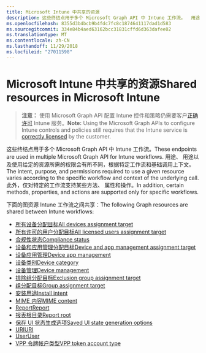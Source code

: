 ```yaml
---
title: Microsoft Intune 中共享的资源
description: 这些终结点用于多个 Microsoft Graph API 中 Intune 工作流。  用途、 用途以及使用给定的资源所需的权限会有所不同，根据特定工作流和基础调用上下文。  此外，仅对特定的工作流支持某些方法、 属性和操作。
ms.openlocfilehash: 8355d3b4bcb9b4fdc7fc8c1874641117dad1d583
ms.sourcegitcommit: 334e84b4aed63162bcc31831cffd6d363dafee02
ms.translationtype: MT
ms.contentlocale: zh-CN
ms.lasthandoff: 11/29/2018
ms.locfileid: "27011598"
---
```

# <a name="shared-resources-in-microsoft-intune"></a><span data-ttu-id="e9cef-105">Microsoft Intune 中共享的资源</span><span class="sxs-lookup"><span data-stu-id="e9cef-105">Shared resources in Microsoft Intune</span></span>

> <span data-ttu-id="e9cef-106">**注意：** 使用 Microsoft Graph API 配置 Intune 控件和策略仍需要客户[正确许可](https://www.microsoft.com/en-us/cloud-platform/microsoft-intune-pricing) Intune 服务。</span><span class="sxs-lookup"><span data-stu-id="e9cef-106">**Note:** Using the Microsoft Graph APIs to configure Intune controls and policies still requires that the Intune service is [correctly licensed](https://www.microsoft.com/en-us/cloud-platform/microsoft-intune-pricing) by the customer.</span></span>

<span data-ttu-id="e9cef-107">这些终结点用于多个 Microsoft Graph API 中 Intune 工作流。</span><span class="sxs-lookup"><span data-stu-id="e9cef-107">These endpoints are used in multiple Microsoft Graph API for Intune workflows.</span></span>  <span data-ttu-id="e9cef-108">用途、 用途以及使用给定的资源所需的权限会有所不同，根据特定工作流和基础调用上下文。</span><span class="sxs-lookup"><span data-stu-id="e9cef-108">The intent, purpose, and permissions required to use a given resource varies according to the specific workflow and context of the underlying call.</span></span>  <span data-ttu-id="e9cef-109">此外，仅对特定的工作流支持某些方法、 属性和操作。</span><span class="sxs-lookup"><span data-stu-id="e9cef-109">In addition, certain methods, properties, and actions are supported only for specific workflows.</span></span>

<span data-ttu-id="e9cef-110">下面的图资源 Intune 工作流之间共享：</span><span class="sxs-lookup"><span data-stu-id="e9cef-110">The following Graph resources are shared between Intune workflows:</span></span>  

- [<span data-ttu-id="e9cef-111">所有设备分配目标</span><span class="sxs-lookup"><span data-stu-id="e9cef-111">All devices assignment target</span></span>](intune-shared-alldevicesassignmenttarget.md)
- [<span data-ttu-id="e9cef-112">所有许可的用户分配目标</span><span class="sxs-lookup"><span data-stu-id="e9cef-112">All licensed users assignment target</span></span>](intune-shared-alllicensedusersassignmenttarget.md)
- [<span data-ttu-id="e9cef-113">合规性状态</span><span class="sxs-lookup"><span data-stu-id="e9cef-113">Compliance status</span></span>](intune-shared-compliancestatus.md)
- [<span data-ttu-id="e9cef-114">设备和应用管理分配目标</span><span class="sxs-lookup"><span data-stu-id="e9cef-114">Device and app management assignment target</span></span>](intune-shared-deviceandappmanagementassignmenttarget.md)
- [<span data-ttu-id="e9cef-115">设备应用管理</span><span class="sxs-lookup"><span data-stu-id="e9cef-115">Device app management</span></span>](intune-shared-deviceappmanagement.md)
- [<span data-ttu-id="e9cef-116">设备类别</span><span class="sxs-lookup"><span data-stu-id="e9cef-116">Device category</span></span>](intune-shared-devicecategory.md)
- [<span data-ttu-id="e9cef-117">设备管理</span><span class="sxs-lookup"><span data-stu-id="e9cef-117">Device management</span></span>](intune-shared-devicemanagement.md)
- [<span data-ttu-id="e9cef-118">排除组分配目标</span><span class="sxs-lookup"><span data-stu-id="e9cef-118">Exclusion group assignment target</span></span>](intune-shared-exclusiongroupassignmenttarget.md)
- [<span data-ttu-id="e9cef-119">组分配目标</span><span class="sxs-lookup"><span data-stu-id="e9cef-119">Group assignment target</span></span>](intune-shared-groupassignmenttarget.md)
- [<span data-ttu-id="e9cef-120">安装用途</span><span class="sxs-lookup"><span data-stu-id="e9cef-120">Install intent</span></span>](intune-shared-installintent.md)
- [<span data-ttu-id="e9cef-121">MIME 内容</span><span class="sxs-lookup"><span data-stu-id="e9cef-121">MIME content</span></span>](intune-shared-mimecontent.md)
- [<span data-ttu-id="e9cef-122">Report</span><span class="sxs-lookup"><span data-stu-id="e9cef-122">Report</span></span>](intune-shared-report.md)
- [<span data-ttu-id="e9cef-123">报表根目录</span><span class="sxs-lookup"><span data-stu-id="e9cef-123">Report root</span></span>](intune-shared-reportroot.md)
- [<span data-ttu-id="e9cef-124">保存 UI 状态生成选项</span><span class="sxs-lookup"><span data-stu-id="e9cef-124">Saved UI state generation options</span></span>](intune-shared-saveduistategenerationoptions.md)
- [<span data-ttu-id="e9cef-125">URI</span><span class="sxs-lookup"><span data-stu-id="e9cef-125">URI</span></span>](intune-shared-uri.md)
- [<span data-ttu-id="e9cef-126">User</span><span class="sxs-lookup"><span data-stu-id="e9cef-126">User</span></span>](intune-shared-user.md)
- [<span data-ttu-id="e9cef-127">VPP 令牌帐户类型</span><span class="sxs-lookup"><span data-stu-id="e9cef-127">VPP token account type</span></span>](intune-shared-vpptokenaccounttype.md)
